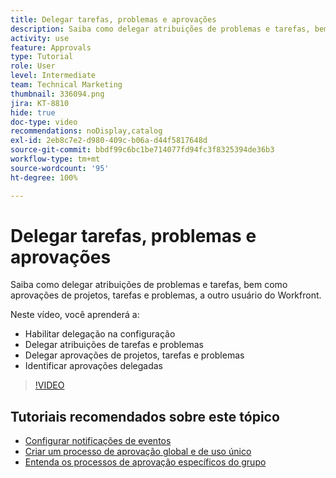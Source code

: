 ```yaml
---
title: Delegar tarefas, problemas e aprovações
description: Saiba como delegar atribuições de problemas e tarefas, bem como aprovações de projetos, tarefas e problemas, a outro usuário do Workfront.
activity: use
feature: Approvals
type: Tutorial
role: User
level: Intermediate
team: Technical Marketing
thumbnail: 336094.png
jira: KT-8810
hide: true
doc-type: video
recommendations: noDisplay,catalog
exl-id: 2eb8c7e2-d980-409c-b06a-d44f5817648d
source-git-commit: bbdf99c6bc1be714077fd94fc3f8325394de36b3
workflow-type: tm+mt
source-wordcount: '95'
ht-degree: 100%

---
```


# Delegar tarefas, problemas e aprovações

Saiba como delegar atribuições de problemas e tarefas, bem como aprovações de projetos, tarefas e problemas, a outro usuário do Workfront.

Neste vídeo, você aprenderá a:

* Habilitar delegação na configuração
* Delegar atribuições de tarefas e problemas
* Delegar aprovações de projetos, tarefas e problemas
* Identificar aprovações delegadas

>[!VIDEO](https://video.tv.adobe.com/v/336094/?quality=12&learn=on&enablevpops=1)

## Tutoriais recomendados sobre este tópico

* [Configurar notificações de eventos](/help/administration-and-setup/email-and-in-app-notifications/admin-set-up-event-notifications.md)
* [Criar um processo de aprovação global e de uso único](/help/manage-work/approval-processes-and-milestone-paths/create-a-single-use-approval-process.md)
* [Entenda os processos de aprovação específicos do grupo](/help/administration-and-setup/approval-processes-and-milestone-paths/group-specific-approval-processes.md)

